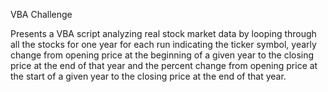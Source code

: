 VBA Challenge

Presents a VBA script analyzing real stock market data by looping through all the stocks for one year for each run indicating the ticker symbol, yearly change from opening price at the beginning of a given year to the closing price at the end of that year and the percent change from opening price at the start of a given year to the closing price at the end of that year.
